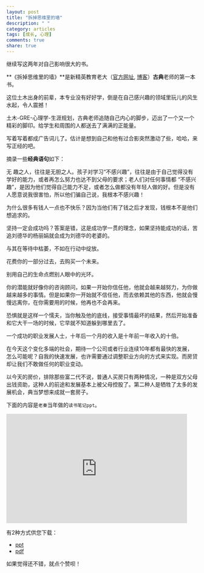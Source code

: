 ```yaml
---
layout: post
title: "拆掉思维里的墙"
description: " "
category: articles
tags: [成长, 心理]
comments: true
share: true
---
```


继续写这两年对自己影响很大的书。

**《拆掉思维里的墙》**是新精英教育老大（[官方网址](http://www.xjy.cn/), [博客](http://blog.sina.com.cn/gudian)）**古典**老师的第一本书。

这位土木出身的前辈，本专业没有好好学，倒是在自己感兴趣的领域里玩儿的风生水起，令人震撼！

土木-GRE-心理学-生涯规划，古典老师追随自己内心的脚步，迈出了一个又一个精彩的脚印。给学生和周围的人都送去了满满的正能量。

写着写着都成广告词儿了。估计是想到自己和他有过合影突然激动了些，哈哈，来写正经的吧。

摘录一些**经典语句**如下：

无 趣之人，往往是无胆之人。孩子对学习“不感兴趣”，往往是由于自己觉得没有学好的能力，或者再怎么努力也达不到父母的要求；老人们对任何事情都 “不感兴趣”，是因为他们觉得自己能力不足，或者怎么做都没有年轻人做的好。但是没有人愿意说我很害怕，所以他们骗自己说，我根本不感兴趣！ 

为什么很多有钱人一点也不快乐？因为当他们有了钱之后才发现，钱根本不是他们想追求的。 

坚持一定会成功吗？答案是错，这是成功学一贯的理念，如果坚持能成功的话，苦追刘德华的杨丽娟就会成为刘德华的老婆的。 

与其在等待中枯萎，不如在行动中绽放。 

花费你的一部分过去，去购买一个未来。 

别用自己的生命点燃别人眼中的光环。 

你的潜能就好像你的咨询顾问，如果一开始你信任他，他就会越来越努力，为你做越来越多的事情。但是如果你一开始就不信任他，而去依赖其他的东西，他就会慢慢远离你，在你需要用的时候，他再也不会再来。 

恐惧就是这样一个懦夫，当你触及他的底线，接受事情最坏的结果，然后开始准备和它大干一场的时候，它早就不知道躲到哪里去了。 

一个成功的职业发展人士，十年后一个月的收入是十年前一年收入的十倍。 

在今天这个变化多端的社会，期待一个公司或者行业连续10年都有最快的发展，怎么可能呢？自我的快速发展，也许需要通过调整职业方向的方式来实现。而房贷却让我们不敢做任何的职业变动。 

以今天的房价，排除那些富二代不说，普通人买房只有两种情况，一种是双方父母出钱资助，这种人的前途和发展基本上被父母控股了。第二种人是牺牲了太多的发展机会，典当梦想来成就一套房子。 


下面的内容是`老秦`当年做的`读书笔记ppt`。

<iframe src="https://onedrive.live.com/embed?cid=5C86490BEFDE1FD2&resid=5C86490BEFDE1FD2%211131&authkey=AOHyHwd6QdYi_eg&em=2" width="476" height="288" frameborder="0" scrolling="no"></iframe>

有2种方式供您下载：

* [ppt](http://1drv.ms/1yKZFTy)
* [pdf](http://1drv.ms/1FMghww)


如果觉得还不错，就点个赞呗！

